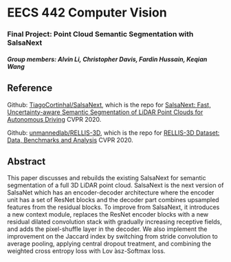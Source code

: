 # EECS 442 Computer Vision 
### Final Project: Point Cloud Semantic Segmentation with SalsaNext
##### Group members: Alvin Li, Christopher Davis, Fardin Hussain, Keqian Wang


## Reference

Github: [TiagoCortinhal/SalsaNext](https://github.com/TiagoCortinhal/SalsaNext), which is the repo for [SalsaNext: Fast, Uncertainty-aware Semantic Segmentation of LiDAR Point Clouds for Autonomous Driving](https://arxiv.org/abs/2003.03653) CVPR 2020.

Github: [unmannedlab/RELLIS-3D](https://github.com/unmannedlab/RELLIS-3D), which is the repo for [RELLIS-3D Dataset: Data, Benchmarks and Analysis](https://arxiv.org/abs/2011.12954) CVPR 2020.


## Abstract
This paper discusses and rebuilds the existing SalsaNext for semantic segmentation of a full 3D LiDAR point cloud. SalsaNext is the next version of SalsaNet which has an encoder-decoder architecture where the encoder unit has a set of ResNet blocks and the decoder part combines upsampled features from the residual blocks. To improve from SalsaNext, it introduces a new context module, replaces the ResNet encoder blocks with a new residual dilated convolution stack with gradually increasing receptive fields, and adds the pixel-shuffle layer in the decoder. We also implement the improvement on the Jaccard index by switching from stride convolution to average pooling, applying central dropout treatment, and combining the weighted cross entropy loss with Lov ́asz-Softmax loss.
